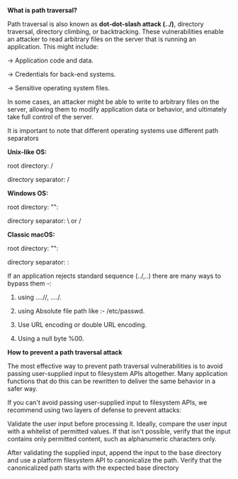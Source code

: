 **What is path traversal?**

Path traversal is also known as **dot-dot-slash attack (../)**, directory traversal, directory climbing, or backtracking.
These vulnerabilities enable an attacker to read arbitrary files on the server that is running an application. This might include:

-> Application code and data.

-> Credentials for back-end systems.

-> Sensitive operating system files.

In some cases, an attacker might be able to write to arbitrary files on the server, allowing them to modify application data or behavior, and ultimately take full control of the server.

It is important to note that different operating systems use different path separators

**Unix-like OS:**

root directory: /

directory separator: /

**Windows OS:**

root directory: "<drive letter>":

directory separator: \ or /

**Classic macOS:**

root directory: "<drive letter>":

directory separator: :

If an application rejects standard sequence (../,..\) there are many ways to bypass them -:

1) using ....//, ..../\.

2) using Absolute file path like :- /etc/passwd.

3) Use URL encoding or double URL encoding.

4) Using a null byte %00.

**How to prevent a path traversal attack**

The most effective way to prevent path traversal vulnerabilities is to avoid passing user-supplied input to filesystem APIs altogether. 
Many application functions that do this can be rewritten to deliver the same behavior in a safer way.

If you can't avoid passing user-supplied input to filesystem APIs, we recommend using two layers of defense to prevent attacks:

Validate the user input before processing it. Ideally, compare the user input with a whitelist of permitted values. 
If that isn't possible, verify that the input contains only permitted content, such as alphanumeric characters only.

After validating the supplied input, append the input to the base directory and use a platform filesystem API to canonicalize the path. 
Verify that the canonicalized path starts with the expected base directory
